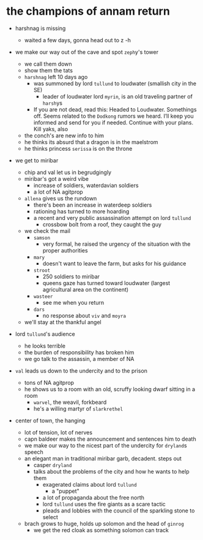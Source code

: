 # the champions of annam return
- harshnag is missing
    - waited a few days, gonna head out to z -h

- we make our way out of the cave and spot `zeph`y's tower
    - we call them down
    - show them the tats
    - `harshnag` left 10 days ago
        - was summoned by lord `tullund` to loudwater (smallish city in the SE)
            - leader of loudwater lord `myrin`, is an old traveling partner of `harsh`ys
        - If you are not dead, read this: Headed to Loudwater. Somethings off. Seems related to the `Dodkong` rumors we heard. I’ll keep you informed and send for you if needed. Continue with your plans. Kill yaks, also
    - the conch's are new info to him
    - he thinks its absurd that a dragon is in the maelstrom
    - he thinks princess `serissa` is on the throne

- we get to miribar
    - chip and val let us in begrudgingly
    - miribar's got a weird vibe
        - increase of soldiers, waterdavian soldiers
        - a lot of NA agitprop
    - `allena` gives us the rundown
        - there's been an increase in waterdeep soldiers
        - rationing has turned to more hoarding
        - a recent and very public assassination attempt on lord `tullund`
            - crossbow bolt from a roof, they caught the guy
    - we check the mail
        - `samson`
            - very formal, he raised the urgency of the situation with the proper authorities
        - `mary`
            - doesn't want to leave the farm, but asks for his guidance
        - `stroot`
            - 250 soldiers to miribar
            - queens gaze has turned toward loudwater (largest agricultural area on the continent)
        - `wasteer`
            - see me when you return
        - `dars`
            - no response about `viv` and `moyra`
    - we'll stay at the thankful angel

- lord `tullund`'s audience
    - he looks terrible
    - the burden of responsibility has broken him
    - we go talk to the assassin, a member of NA

- `val` leads us down to the undercity and to the prison
    - tons of NA agitprop
    - he shows us to a room with an old, scruffy looking dwarf sitting in a room
        - `warvel`, the weavil, forkbeard
        - he's a willing martyr of `slarkrethel`

- center of town, the hanging
    - lot of tension, lot of nerves
    - capn baldeer makes the announcement and sentences him to death
    - we make our way to the nicest part of the undercity for `dryland`s speech
    - an elegant man in traditional miribar garb, decadent. steps out
        - casper `dryland`
        - talks about the problems of the city and how he wants to help them
            - exagerated claims about lord `tullund`
                - a "puppet"
            - a lot of propaganda about the free north
            - lord `tullund` uses the fire giants as a scare tactic
            - pleads and lobbies with the council of the sparkling stone to select
    - brach grows to huge, holds up solomon and the head of `ginrog`
        - we get the red cloak as something solomon can track
